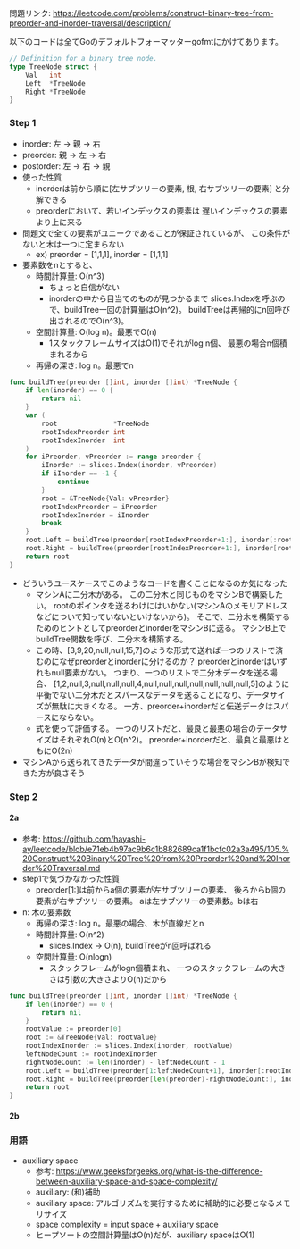問題リンク: https://leetcode.com/problems/construct-binary-tree-from-preorder-and-inorder-traversal/description/

以下のコードは全てGoのデフォルトフォーマッターgofmtにかけてあります。

```Go
// Definition for a binary tree node.
type TreeNode struct {
	Val   int
	Left  *TreeNode
	Right *TreeNode
}
```

### Step 1
- inorder: 左 -> 親 -> 右
- preorder: 親 -> 左 -> 右
- postorder: 左 -> 右 -> 親
- 使った性質
    - inorderは前から順に[左サブツリーの要素, 根, 右サブツリーの要素]
    と分解できる
    - preorderにおいて、若いインデックスの要素は
    遅いインデックスの要素より上に来る
- 問題文で全ての要素がユニークであることが保証されているが、
この条件がないと木は一つに定まらない
    - ex) preorder = [1,1,1], inorder = [1,1,1]
- 要素数をnとすると、
    - 時間計算量: O(n^3)
        - ちょっと自信がない
        - inorderの中から目当てのものが見つかるまで
        slices.Indexを呼ぶので、buildTree一回の計算量はO(n^2)。
        buildTreeは再帰的にn回呼び出されるのでO(n^3)。
    - 空間計算量: O(log n)。最悪でO(n)
        - 1スタックフレームサイズはO(1)でそれがlog n個、
        最悪の場合n個積まれるから
    - 再帰の深さ: log n。最悪でn

```Go
func buildTree(preorder []int, inorder []int) *TreeNode {
	if len(inorder) == 0 {
		return nil
	}
	var (
		root              *TreeNode
		rootIndexPreorder int
		rootIndexInorder  int
	)
	for iPreorder, vPreorder := range preorder {
		iInorder := slices.Index(inorder, vPreorder)
		if iInorder == -1 {
			continue
		}
		root = &TreeNode{Val: vPreorder}
		rootIndexPreorder = iPreorder
		rootIndexInorder = iInorder
		break
	}
	root.Left = buildTree(preorder[rootIndexPreorder+1:], inorder[:rootIndexInorder])
	root.Right = buildTree(preorder[rootIndexPreorder+1:], inorder[rootIndexInorder+1:])
	return root
}
```

- どういうユースケースでこのようなコードを書くことになるのか気になった
    - マシンAに二分木がある。
    この二分木と同じものをマシンBで構築したい。
    rootのポインタを送るわけにはいかない(マシンAのメモリアドレスなどについて知っていないといけないから)。
    そこで、二分木を構築するためのヒントとしてpreorderとinorderをマシンBに送る。
    マシンB上でbuildTree関数を呼び、二分木を構築する。
    - この時、[3,9,20,null,null,15,7]のような形式で送れば一つのリストで済むのになぜpreorderとinorderに分けるのか？
    preorderとinorderはいずれもnull要素がない。
    つまり、一つのリストで二分木データを送る場合、
    [1,2,null,3,null,null,null,4,null,null,null,null,null,null,null,5]のように平衡でない二分木だとスパースなデータを送ることになり、データサイズが無駄に大きくなる。
    一方、preorder+inorderだと伝送データはスパースにならない。
    - 式を使って評価する。
    一つのリストだと、最良と最悪の場合のデータサイズはそれぞれO(n)とO(n^2)。
    preorder+inorderだと、最良と最悪はともにO(2n)
- マシンAから送られてきたデータが間違っていそうな場合をマシンBが検知できた方が良さそう


### Step 2
#### 2a
- 参考: https://github.com/hayashi-ay/leetcode/blob/e71eb4b97ac9b6c1b882689ca1f1bcfc02a3a495/105.%20Construct%20Binary%20Tree%20from%20Preorder%20and%20Inorder%20Traversal.md
- step1で気づかなかった性質
    - preorder[1:]は前からa個の要素が左サブツリーの要素、
    後ろからb個の要素が右サブツリーの要素。
    aは左サブツリーの要素数。bは右
- n: 木の要素数
    - 再帰の深さ: log n。最悪の場合、木が直線だとn
    - 時間計算量: O(n^2)
        - slices.Index -> O(n), buildTreeがn回呼ばれる
    - 空間計算量: O(nlogn)
        - スタックフレームがlogn個積まれ、
        一つのスタックフレームの大きさは引数の大きさよりO(n)だから

```Go
func buildTree(preorder []int, inorder []int) *TreeNode {
	if len(inorder) == 0 {
		return nil
	}
	rootValue := preorder[0]
	root := &TreeNode{Val: rootValue}
	rootIndexInorder := slices.Index(inorder, rootValue)
	leftNodeCount := rootIndexInorder
	rightNodeCount := len(inorder) - leftNodeCount - 1
	root.Left = buildTree(preorder[1:leftNodeCount+1], inorder[:rootIndexInorder])
	root.Right = buildTree(preorder[len(preorder)-rightNodeCount:], inorder[rootIndexInorder+1:])
	return root
}
```

#### 2b


### 用語
- auxiliary space
    - 参考: https://www.geeksforgeeks.org/what-is-the-difference-between-auxiliary-space-and-space-complexity/
    - auxiliary: (和)補助
    - auxiliary space: アルゴリズムを実行するために補助的に必要となるメモリサイズ
    - space complexity = input space + auxiliary space
    - ヒープソートの空間計算量はO(n)だが、auxiliary spaceはO(1)